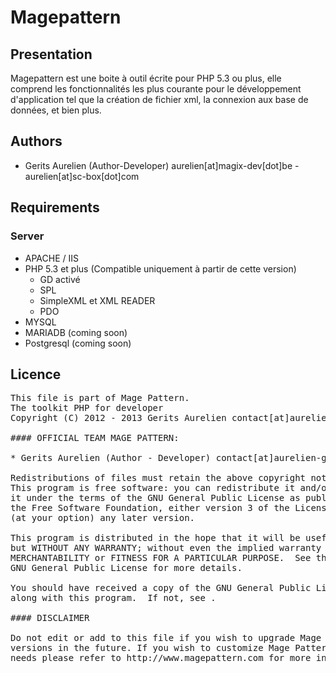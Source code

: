 Magepattern
=============

Presentation
------------
Magepattern est une boite à outil écrite pour PHP 5.3 ou plus, 
elle comprend les fonctionnalités les plus courante pour le développement d'application tel que la création de fichier xml, 
la connexion aux base de données, et bien plus.

Authors
-------

 * Gerits Aurelien (Author-Developer) aurelien[at]magix-dev[dot]be - aurelien[at]sc-box[dot]com

Requirements
------------

### Server
 * APACHE / IIS
 * PHP 5.3 et plus (Compatible uniquement à partir de cette version)
     * GD activé
     * SPL
     * SimpleXML et XML READER
     * PDO
 * MYSQL
 * MARIADB (coming soon)
 * Postgresql (coming soon)

Licence
------------

<pre>
This file is part of Mage Pattern.
The toolkit PHP for developer
Copyright (C) 2012 - 2013 Gerits Aurelien contact[at]aurelien-gerits[dot]be

#### OFFICIAL TEAM MAGE PATTERN:

* Gerits Aurelien (Author - Developer) contact[at]aurelien-gerits[dot]be

Redistributions of files must retain the above copyright notice.
This program is free software: you can redistribute it and/or modify
it under the terms of the GNU General Public License as published by
the Free Software Foundation, either version 3 of the License, or
(at your option) any later version.

This program is distributed in the hope that it will be useful,
but WITHOUT ANY WARRANTY; without even the implied warranty of
MERCHANTABILITY or FITNESS FOR A PARTICULAR PURPOSE.  See the
GNU General Public License for more details.

You should have received a copy of the GNU General Public License
along with this program.  If not, see <http://www.gnu.org/licenses/>.

#### DISCLAIMER

Do not edit or add to this file if you wish to upgrade Mage Pattern to newer
versions in the future. If you wish to customize Mage Pattern for your
needs please refer to http://www.magepattern.com for more information.

</pre>
